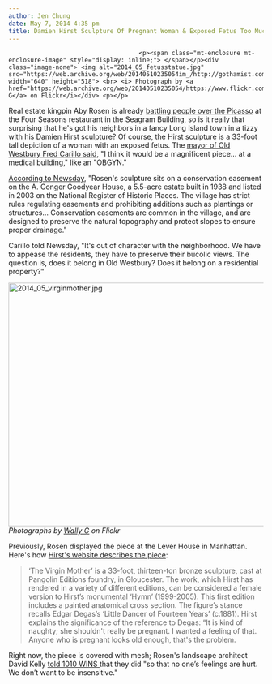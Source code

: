 ```yaml
---
author: Jen Chung
date: May 7, 2014 4:35 pm
title: Damien Hirst Sculpture Of Pregnant Woman & Exposed Fetus Too Much For LI Town
---
```


	
										<p><span class="mt-enclosure mt-enclosure-image" style="display: inline;"> </span></p><div class="image-none"> <img alt="2014_05_fetusstatue.jpg" src="https://web.archive.org/web/20140510235054im_/http://gothamist.com/attachments/jen/2014_05_fetusstatue.jpg" width="640" height="518"> <br> <i> Photograph by <a href="https://web.archive.org/web/20140510235054/https://www.flickr.com/photos/wallyg/2262153678">Wally G</a> on Flickr</i></div> <p></p>

<p>Real estate kingpin Aby Rosen is already <a href="https://web.archive.org/web/20140510235054/http://gothamist.com/2014/02/08/le_tricorne_gets_to_stay_in_four_se.php">battling people over the Picasso</a> at the Four Seasons restaurant in the Seagram Building, so is it really that surprising that he&apos;s got his neighbors in a fancy Long Island town in a tizzy with his Damien Hirst sculpture? Of course, the Hirst sculpture is a 33-foot tall depiction of a woman with an exposed fetus. The <a href="https://web.archive.org/web/20140510235054/http://newyork.cbslocal.com/2014/05/07/bronze-sculpture-of-nude-pregnant-woman-upsets-some-l-i-residents/">mayor of Old Westbury Fred Carillo said</a>, &quot;I think it would be a magnificent piece... at a medical building,&quot; like an &quot;OBGYN.&quot;</p>

<p><a href="https://web.archive.org/web/20140510235054/http://www.newsday.com/long-island/towns/graphic-statue-on-old-westbury-estate-upsets-neighbors-village-leaders-1.7940106">According to Newsday</a>, &quot;Rosen&apos;s sculpture sits on a conservation easement on the A. Conger Goodyear House, a 5.5-acre estate built in 1938 and listed in 2003 on the National Register of Historic Places. The village has strict rules regulating easements and prohibiting additions such as plantings or structures... Conservation easements are common in the village, and are designed to preserve the natural topography and protect slopes to ensure proper drainage.&quot;</p>

<p>Carillo told Newsday, &quot;It&apos;s out of character with the neighborhood. We have to appease the residents, they have to preserve their bucolic views. The question is, does it belong in Old Westbury? Does it belong on a residential property?&quot;</p>

<p><span class="mt-enclosure mt-enclosure-image" style="display: inline;"> </span></p><div class="image-none"> <img alt="2014_05_virginmother.jpg" src="https://web.archive.org/web/20140510235054im_/http://gothamist.com/attachments/jen/2014_05_virginmother.jpg" width="640" height="480"> <br> <i> Photographs by <a href="https://web.archive.org/web/20140510235054/https://www.flickr.com/photos/wallyg/">Wally G</a> on Flickr</i></div> <p></p>

<p>Previously, Rosen displayed the piece at the Lever House in Manhattan. Here&apos;s how <a href="https://web.archive.org/web/20140510235054/http://www.damienhirst.com/the-virgin-mother">Hirst&apos;s website describes the piece</a>:</p><blockquote>&#x2018;The Virgin Mother&#x2019; is a 33-foot, thirteen-ton bronze sculpture, cast at Pangolin Editions foundry, in Gloucester. The work, which Hirst has rendered in a variety of different editions, can be considered a female version to Hirst&#x2019;s monumental &#x2018;Hymn&#x2019; (1999-2005). This first edition includes a painted anatomical cross section. The figure&#x2019;s stance recalls Edgar Degas&#x2019;s &#x2018;Little Dancer of Fourteen Years&#x2019; (c.1881). Hirst explains the significance of the reference to Degas: &#x201C;It is kind of naughty; she shouldn&apos;t really be pregnant. I wanted a feeling of that. Anyone who is pregnant looks old enough, that&apos;s the problem.</blockquote>Right now, the piece is covered with mesh; Rosen&apos;s landscape architect David Kelly <a href="https://web.archive.org/web/20140510235054/http://newyork.cbslocal.com/2014/05/07/bronze-sculpture-of-nude-pregnant-woman-upsets-some-l-i-residents/">told 1010 WINS </a>that they did &quot;so that no one&#x2019;s feelings are hurt. We don&#x2019;t want to be insensitive.&quot;<br>
<p></p>					
										
									
				